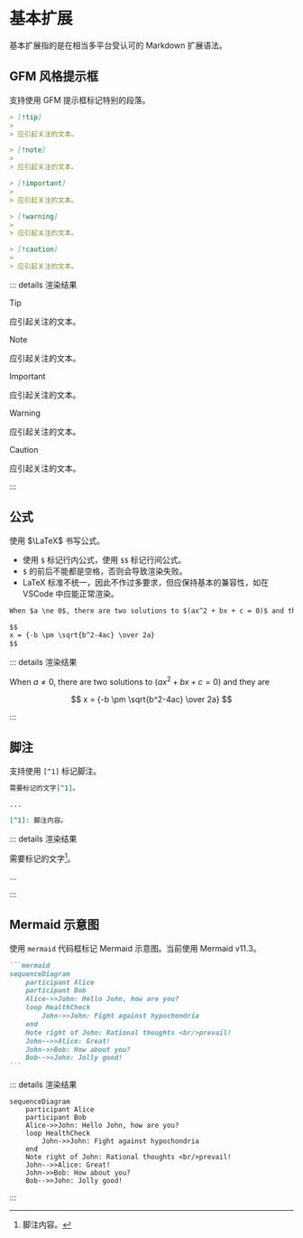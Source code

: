 # 基本扩展

基本扩展指的是在相当多平台受认可的 Markdown 扩展语法。

## GFM 风格提示框

支持使用 GFM 提示框标记特别的段落。

```markdown
> [!tip]
>
> 应引起关注的文本。

> [!note]
>
> 应引起关注的文本。

> [!important]
>
> 应引起关注的文本。

> [!warning]
>
> 应引起关注的文本。

> [!caution]
>
> 应引起关注的文本。
```

::: details 渲染结果

> [!tip]
>
> 应引起关注的文本。

> [!note]
>
> 应引起关注的文本。

> [!important]
>
> 应引起关注的文本。

> [!warning]
>
> 应引起关注的文本。

> [!caution]
>
> 应引起关注的文本。

:::

## 公式

使用 $\LaTeX$ 书写公式。

- 使用 `$` 标记行内公式，使用 `$$` 标记行间公式。
- `$` 的前后不能都是空格，否则会导致渲染失败。
- LaTeX 标准不统一，因此不作过多要求，但应保持基本的兼容性，如在 VSCode 中应能正常渲染。

```markdown
When $a \ne 0$, there are two solutions to $(ax^2 + bx + c = 0)$ and they are

$$
x = {-b \pm \sqrt{b^2-4ac} \over 2a}
$$
```

::: details 渲染结果

When $a \ne 0$, there are two solutions to $(ax^2 + bx + c = 0)$ and they are

$$
x = {-b \pm \sqrt{b^2-4ac} \over 2a}
$$

:::

## 脚注

支持使用 `[^1]` 标记脚注。

```markdown
需要标记的文字[^1]。

...

[^1]: 脚注内容。
```

::: details 渲染结果

需要标记的文字[^1]。

...

[^1]: 脚注内容。

:::

## Mermaid 示意图

使用 `mermaid` 代码框标记 Mermaid 示意图。当前使用 Mermaid v11.3。

````markdown
```mermaid
sequenceDiagram
    participant Alice
    participant Bob
    Alice->>John: Hello John, how are you?
    loop HealthCheck
        John->>John: Fight against hypochondria
    end
    Note right of John: Rational thoughts <br/>prevail!
    John-->>Alice: Great!
    John->>Bob: How about you?
    Bob-->>John: Jolly good!
```
````

::: details 渲染结果

```mermaid
sequenceDiagram
    participant Alice
    participant Bob
    Alice->>John: Hello John, how are you?
    loop HealthCheck
        John->>John: Fight against hypochondria
    end
    Note right of John: Rational thoughts <br/>prevail!
    John-->>Alice: Great!
    John->>Bob: How about you?
    Bob-->>John: Jolly good!
```

:::